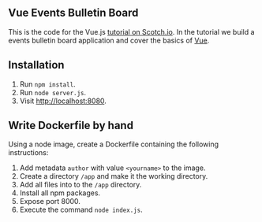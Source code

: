 ## Vue Events Bulletin Board

This is the code for the Vue.js [tutorial on Scotch.io](https://scotch.io/tutorials/build-a-single-page-time-tracking-app-with-vue-js-introduction). In the tutorial we build a events bulletin board application and cover the basics of [Vue](http://vuejs.org/).

## Installation

1. Run `npm install`.
2. Run `node server.js`.
3. Visit [http://localhost:8080](http://localhost:8080).

## Write Dockerfile by hand

Using a node image, create a Dockerfile containing the following instructions:

1. Add metadata `author` with value `<yourname>` to the image.
1. Create a directory `/app` and make it the working directory.
1. Add all files into to the `/app` directory.
1. Install all npm packages.
1. Expose port 8000.
1. Execute the command `node index.js`.
